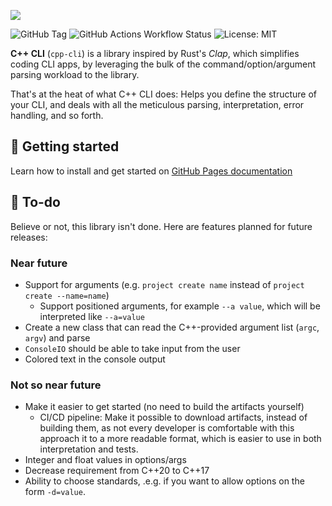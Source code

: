 ![](https://res.cloudinary.com/drfztvfdh/image/upload/v1718448651/Github/cpp-cli_jzz8id.jpg)

![GitHub Tag](https://img.shields.io/github/v/tag/markhj/cpp-cli?label=version)
![GitHub Actions Workflow Status](https://img.shields.io/github/actions/workflow/status/markhj/cpp-cli/doxygen.yml?label=docs)
![License: MIT](https://img.shields.io/badge/License-MIT-yellow.svg?label=license)

**C++ CLI** (``cpp-cli``) is a library inspired by Rust's _Clap_, which 
simplifies coding CLI apps, by leveraging the bulk of the command/option/argument
parsing workload to the library.

That's at the heat of what C++ CLI does: Helps you define the structure of your CLI, and
deals with all the meticulous parsing, interpretation, error handling, and so forth.

## 🔨 Getting started

Learn how to install and get started on
[GitHub Pages documentation](https://markhj.github.io/cpp-cli/)

## 🚧 To-do

Believe or not, this library isn't done. Here are features planned for future releases:

### Near future

- Support for arguments (e.g. ``project create name`` instead of ``project create --name=name``)
  - Support positioned arguments, for example ``--a value``, which will be interpreted like `--a=value`
- Create a new class that can read the C++-provided argument list (``argc``, ``argv``) and parse
- ``ConsoleIO`` should be able to take input from the user
- Colored text in the console output

### Not so near future

- Make it easier to get started (no need to build the artifacts yourself)
  - CI/CD pipeline: Make it possible to download artifacts, instead of building them,
    as not every developer is comfortable with this approach
  it to a more readable format, which is easier to use in both interpretation and tests.
- Integer and float values in options/args
- Decrease requirement from C++20 to C++17
- Ability to choose standards, .e.g. if you want to allow options on the form ``-d=value``.
